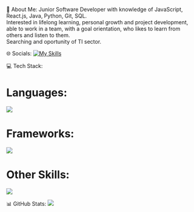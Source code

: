 💫 About Me:
Junior Software Developer with knowledge of JavaScript, React.js, Java, Python, Git, SQL. <br>Interested in lifelong learning, personal growth and project development, able to work in a team, with a goal orientation, who likes to learn from others and listen to them. <br>Searching and oportunity of TI sector.


🌐 Socials:
[![My Skills](https://skillicons.dev/icons?i=linkedin)](https://www.linkedin.com/in/juan-david-jaramillo-dev/)

💻 Tech Stack:
<h1>Languages:</h1>
<p align="left">
    <img src="https://skillicons.dev/icons?i=java,py,js" />
</p>
<h1>Frameworks:</h1>
<p align="left">
    <img src="https://skillicons.dev/icons?i=react,astro,spring" />
</p>
<h1>Other Skills:</h1>
<p align="left">
    <img src="https://skillicons.dev/icons?i=git,github,css,html" />
</p>

📊 GitHub Stats:
![](https://github-readme-stats.vercel.app/api/top-langs/?username=JdJara11&theme=dark&hide_border=false&include_all_commits=false&count_private=false&layout=compact)

